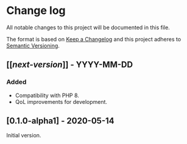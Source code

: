 # Change log
All notable changes to this project will be documented in this file.

The format is based on [Keep a Changelog](http://keepachangelog.com/)
and this project adheres to [Semantic Versioning](http://semver.org/).

## [[*next-version*]] - YYYY-MM-DD
### Added
- Compatibility with PHP 8.
- QoL improvements for development.

## [0.1.0-alpha1] - 2020-05-14
Initial version.
